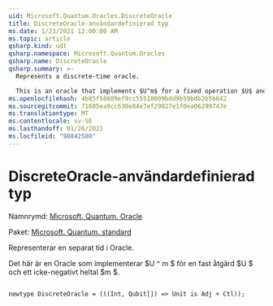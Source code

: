 ```yaml
---
uid: Microsoft.Quantum.Oracles.DiscreteOracle
title: DiscreteOracle-användardefinierad typ
ms.date: 1/23/2021 12:00:00 AM
ms.topic: article
qsharp.kind: udt
qsharp.namespace: Microsoft.Quantum.Oracles
qsharp.name: DiscreteOracle
qsharp.summary: >-
  Represents a discrete-time oracle.

  This is an oracle that implements $U^m$ for a fixed operation $U$ and a non-negative integer $m$.
ms.openlocfilehash: 4b85f58889ef9cc55518009bdd9b59bdb2b5b842
ms.sourcegitcommit: 71605ea9cc630e84e7ef29027e1f0ea06299747e
ms.translationtype: MT
ms.contentlocale: sv-SE
ms.lasthandoff: 01/26/2021
ms.locfileid: "98842580"
---
```

# <a name="discreteoracle-user-defined-type"></a>DiscreteOracle-användardefinierad typ

Namnrymd: [Microsoft. Quantum. Oracle](xref:Microsoft.Quantum.Oracles)

Paket: [Microsoft. Quantum. standard](https://nuget.org/packages/Microsoft.Quantum.Standard)


Representerar en separat tid i Oracle.

Det här är en Oracle som implementerar $U ^ m $ för en fast åtgärd $U $ och ett icke-negativt heltal $m $.

```qsharp

newtype DiscreteOracle = (((Int, Qubit[]) => Unit is Adj + Ctl));
```

